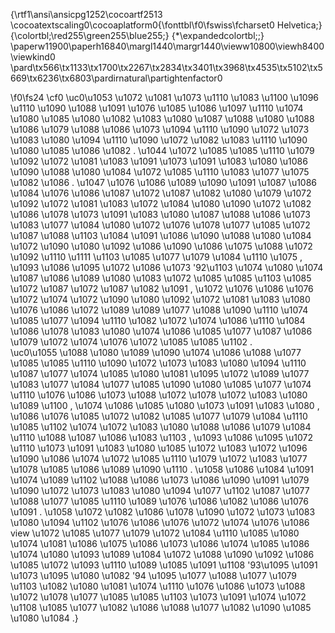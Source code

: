 {\rtf1\ansi\ansicpg1252\cocoartf2513
\cocoatextscaling0\cocoaplatform0{\fonttbl\f0\fswiss\fcharset0 Helvetica;}
{\colortbl;\red255\green255\blue255;}
{\*\expandedcolortbl;;}
\paperw11900\paperh16840\margl1440\margr1440\vieww10800\viewh8400\viewkind0
\pard\tx566\tx1133\tx1700\tx2267\tx2834\tx3401\tx3968\tx4535\tx5102\tx5669\tx6236\tx6803\pardirnatural\partightenfactor0

\f0\fs24 \cf0 \uc0\u1053 \u1072 \u1081 \u1073 \u1110 \u1083 \u1100 \u1096 \u1110  \u1090 \u1088 \u1091 \u1076 \u1085 \u1086 \u1097 \u1110  \u1074 \u1080 \u1085 \u1080 \u1082 \u1083 \u1080  \u1087 \u1088 \u1080  \u1088 \u1086 \u1079 \u1088 \u1086 \u1073 \u1094 \u1110  \u1090 \u1072 \u1073 \u1083 \u1080 \u1094 \u1110  \u1090 \u1072  \u1082 \u1083 \u1110 \u1090 \u1080 \u1085 \u1086 \u1082 . \u1044 \u1072 \u1085 \u1085 \u1110  \u1079  \u1092 \u1072 \u1081 \u1083 \u1091  \u1073 \u1091 \u1083 \u1080  \u1086 \u1090 \u1088 \u1080 \u1084 \u1072 \u1085 \u1110  \u1083 \u1077 \u1075 \u1082 \u1086 . \u1047  \u1076 \u1086 \u1089 \u1090 \u1091 \u1087 \u1086 \u1084  \u1076 \u1086  \u1087 \u1072 \u1087 \u1082 \u1080  \u1079 \u1072  \u1092 \u1072 \u1081 \u1083 \u1072 \u1084 \u1080  \u1090 \u1072 \u1082 \u1086 \u1078  \u1073 \u1091 \u1083 \u1080  \u1087 \u1088 \u1086 \u1073 \u1083 \u1077 \u1084 \u1080  \u1072 \u1076 \u1078 \u1077  \u1085 \u1072 \u1087 \u1088 \u1103 \u1084 \u1091  \u1086 \u1090 \u1088 \u1080 \u1084 \u1072 \u1090 \u1080  \u1092 \u1086 \u1090 \u1086 \u1075 \u1088 \u1072 \u1092 \u1110 \u1111  \u1103  \u1085 \u1077  \u1079 \u1084 \u1110 \u1075 , \u1093 \u1086 \u1095 \u1072  \u1086 \u1073 \'92\u1103 \u1074 \u1080 \u1074  \u1087 \u1086 \u1089 \u1080 \u1083 \u1072 \u1085 \u1085 \u1103  \u1085 \u1072  \u1087 \u1072 \u1087 \u1082 \u1091 , \u1072  \u1076 \u1086 \u1076 \u1072 \u1074 \u1072 \u1090 \u1080  \u1092 \u1072 \u1081 \u1083 \u1080  \u1076 \u1086  \u1072 \u1089 \u1089 \u1077 \u1088 \u1090 \u1110 \u1074  \u1085 \u1077  \u1094 \u1110 \u1082 \u1072 \u1074 \u1086  \u1110  \u1084 \u1086 \u1078 \u1083 \u1080 \u1074 \u1086  \u1085 \u1077  \u1087 \u1086  \u1079 \u1072 \u1074 \u1076 \u1072 \u1085 \u1085 \u1102 .\
\uc0\u1055 \u1088 \u1080  \u1089 \u1090 \u1074 \u1086 \u1088 \u1077 \u1085 \u1085 \u1110  \u1090 \u1072 \u1073 \u1083 \u1080 \u1094 \u1110  \u1087 \u1077 \u1074 \u1085 \u1080 \u1081  \u1095 \u1072 \u1089  \u1077 \u1083 \u1077 \u1084 \u1077 \u1085 \u1090 \u1080  \u1085 \u1077  \u1074 \u1110 \u1076 \u1086 \u1073 \u1088 \u1072 \u1078 \u1072 \u1083 \u1080 \u1089 \u1100 , \u1074 \u1086 \u1085 \u1080  \u1073 \u1091 \u1083 \u1080 , \u1086 \u1076 \u1085 \u1072 \u1082  \u1085 \u1077  \u1079 \u1084 \u1110 \u1085 \u1102 \u1074 \u1072 \u1083 \u1080  \u1088 \u1086 \u1079 \u1084 \u1110 \u1088  \u1087 \u1086 \u1083 \u1103 , \u1093 \u1086 \u1095 \u1072  \u1110  \u1073 \u1091 \u1083 \u1080  \u1085 \u1072 \u1083 \u1072 \u1096 \u1090 \u1086 \u1074 \u1072 \u1085 \u1110  \u1079 \u1072 \u1083 \u1077 \u1078 \u1085 \u1086 \u1089 \u1090 \u1110 . \u1058 \u1086 \u1084 \u1091  \u1074 \u1089 \u1102  \u1088 \u1086 \u1073 \u1086 \u1090 \u1091  \u1079  \u1090 \u1072 \u1073 \u1083 \u1080 \u1094 \u1077 \u1102  \u1087 \u1077 \u1088 \u1077 \u1085 \u1110 \u1089  \u1076 \u1086  \u1082 \u1086 \u1076 \u1091 . \u1058 \u1072 \u1082 \u1086 \u1078  \u1090 \u1072 \u1073 \u1083 \u1080 \u1094 \u1102  \u1076 \u1086 \u1076 \u1072 \u1074  \u1076 \u1086  view \u1072  \u1085 \u1077  \u1079 \u1072 \u1084 \u1110 \u1085 \u1080 \u1074  \u1081 \u1086 \u1075 \u1086  \u1073 \u1086  \u1074  \u1085 \u1086 \u1074 \u1080 \u1093  \u1089 \u1084 \u1072 \u1088 \u1090 \u1092 \u1086 \u1085 \u1072 \u1093  \u1110 \u1089 \u1085 \u1091 \u1108  \'93\u1095 \u1091 \u1073 \u1095 \u1080 \u1082 \'94 \u1095 \u1077 \u1088 \u1077 \u1079  \u1103 \u1082 \u1080 \u1081  \u1074 \u1110 \u1076 \u1086 \u1073 \u1088 \u1072 \u1078 \u1077 \u1085 \u1085 \u1103  \u1073 \u1091 \u1074 \u1072 \u1108  \u1085 \u1077  \u1082 \u1086 \u1088 \u1077 \u1082 \u1090 \u1085 \u1080 \u1084 .}